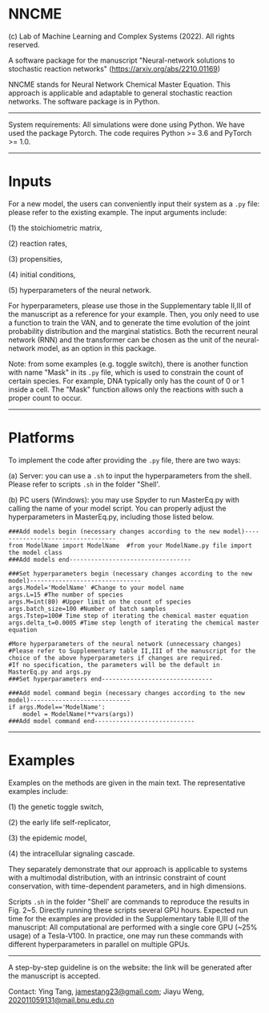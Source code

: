 # NNCME
(c) Lab of Machine Learning and Complex Systems (2022).
All rights reserved. 

A software package for the manuscript "Neural-network solutions to stochastic reaction networks" (https://arxiv.org/abs/2210.01169)

NNCME stands for Neural Network Chemical Master Equation. This approach is applicable and adaptable to general stochastic reaction networks. The software package is in Python. 


--------------------------------------------------------------------------------------------------------------------------------------------

System requirements: 
All simulations were done using Python.
We have used the package Pytorch. The code requires Python >= 3.6 and PyTorch >= 1.0.

--------------------------------------------------------------------------------------------------------------------------------------------

# Inputs

For a new model, the users can conveniently input their system as a `.py` file: please refer to the existing example. The input arguments include:

(1) the stoichiometric matrix, 

(2) reaction rates, 

(3) propensities,

(4) initial conditions, 

(5) hyperparameters of the neural network.

For hyperparameters, please use those in the Supplementary table II,III of the manuscript as a reference for your example. Then, you only need to use a function to train the VAN, and to generate the time evolution of the joint probability distribution and the marginal statistics. Both the recurrent neural network (RNN) and the transformer can be chosen as the unit of the neural-network model, as an option in this package. 

Note: from some examples (e.g. toggle switch), there is another function with name "Mask" in its `.py` file, which is used to constrain the count of certain species. For example, DNA typically only has the count of 0 or 1 inside a cell. The "Mask" function allows only the reactions with such a proper count to occur.

--------------------------------------------------------------------------------------------------------------------------------------------

# Platforms

To implement the code after providing the `.py` file, there are two ways:

(a) Server: you can use a `.sh` to input the hyperparameters from the shell. Please refer to scripts `.sh` in the folder "Shell'.

(b) PC users (Windows): you may use Spyder to run MasterEq.py with calling the name of your model script. You can properly adjust the hyperparameters in MasterEq.py, including those listed below.

```
###Add models begin (necessary changes according to the new model)----------------------------------
from ModelName import ModelName  #from your ModelName.py file import the model class
###Add models end----------------------------------

###Set hyperparameters begin (necessary changes according to the new model)-------------------------------
args.Model='ModelName' #Change to your model name
args.L=15 #The number of species
args.M=int(80) #Upper limit on the count of species
args.batch_size=100 #Number of batch samples
args.Tstep=100# Time step of iterating the chemical master equation
args.delta_t=0.0005 #Time step length of iterating the chemical master equation

#More hyperparameters of the neural network (unnecessary changes)
#Please refer to Supplementary table II,III of the manuscript for the choice of the above hyperparameters if changes are required. 
#If no specification, the parameters will be the default in MasterEq.py and args.py
###Set hyperparameters end-------------------------------

###Add model command begin (necessary changes according to the new model)----------------------------
if args.Model=='ModelName':
    model = ModelName(**vars(args))   
###Add model command end----------------------------
```
--------------------------------------------------------------------------------------------------------------------------------------------

# Examples

Examples on the methods are given in the main text. The representative examples include:  

(1) the genetic toggle switch, 

(2) the early life self-replicator, 

(3) the epidemic model, 

(4) the intracellular signaling cascade. 

They separately demonstrate that our approach is applicable to systems with a multimodal distribution, with an intrinsic constraint of count conservation, with time-dependent parameters, and in high dimensions.

Scripts `.sh` in the folder "Shell' are commands to reproduce the results in Fig. 2~5. Directly running these scripts several GPU hours. Expected run time for the examples are provided in the Supplementary table II,III of the manuscript: All computational are performed with a single core GPU (~25% usage) of a Tesla-V100. In practice, one may run these commands with different hyperparameters in parallel on multiple GPUs.

--------------------------------------------------------------------------------------------------------------------------------------------


A step-by-step guideline is on the website: the link will be generated after the manuscript is accepted. 

Contact: Ying Tang, jamestang23@gmail.com; Jiayu Weng, 202011059131@mail.bnu.edu.cn

